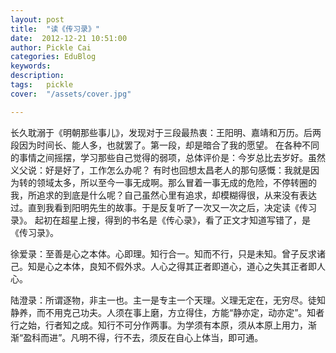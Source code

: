 ```yaml
---
layout: post  
title:  "读《传习录》"
date:  2012-12-21 10:51:00
author: Pickle Cai  
categories: EduBlog  
keywords: 
description:   
tags:	pickle   
cover:  "/assets/cover.jpg"  

---
```


 长久耽溺于《明朝那些事儿》，发现对于三段最热衷：王阳明、嘉靖和万历。后两段因为时间长、能人多，也就罢了。第一段，却是暗合了我的愿望。 在各种不同的事情之间摇摆，学习那些自己觉得的弱项，总体评价是：今岁总比去岁好。虽然义父说：好是好了，工作怎么办呢？ 有时也回想太昌老人的那句感慨：我就是因为转的领域太多，所以至今一事无成啊。那么冒着一事无成的危险，不停转圈的我，所追求的到底是什么呢？自己虽然心里有追求，却模糊得很，从来没有表达过。直到我看到阳明先生的故事。于是反复听了一次又一次之后，决定读《传习录》。 起初在超星上搜，得到的书名是《传心录》，看了正文才知道写错了，是《传习录》。

徐爱录：至善是心之本体。心即理。知行合一。知而不行，只是未知。曾子反求诸己。知是心之本体，良知不假外求。人心之得其正者即道心，道心之失其正者即人心。

陆澄录：所谓逐物，非主一也。主一是专主一个天理。义理无定在，无穷尽。徒知静养，而不用克己功夫。人须在事上磨，方立得住，方能“静亦定，动亦定”。知者行之始，行者知之成。知行不可分作两事。为学须有本原，须从本原上用力，渐渐“盈科而进”。凡明不得，行不去，须反在自心上体当，即可通。																		

		    
